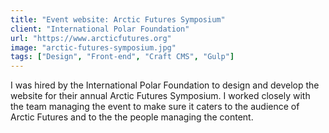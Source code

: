 ```yaml
---
title: "Event website: Arctic Futures Symposium"
client: "International Polar Foundation"
url: "https://www.arcticfutures.org"
image: "arctic-futures-symposium.jpg"
tags: ["Design", "Front-end", "Craft CMS", "Gulp"]
---
```


I was hired by the International Polar Foundation to design and develop the website for their annual Arctic Futures Symposium. I worked closely with the team managing the event to make sure it caters to the audience of Arctic Futures and to the the people managing the content.
